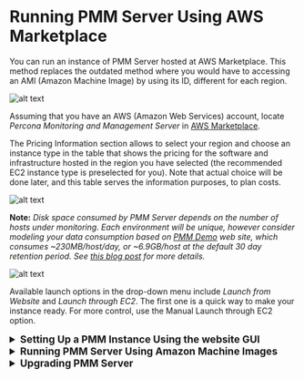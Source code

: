 # Running PMM Server Using AWS Marketplace

You can run an instance of PMM Server hosted at AWS Marketplace. This method replaces the outdated method where you would have to accessing an AMI (Amazon Machine Image) by using its ID, different for each region.

![alt text](https://www.percona.com/doc/percona-monitoring-and-management/_images/aws-marketplace.pmm.home-page.1.png "The home page of PMM in AWS Marketplace.")

Assuming that you have an AWS (Amazon Web Services) account, locate *Percona Monitoring and Management Server* in [AWS Marketplace](https://aws.amazon.com/marketplace/pp/B077J7FYGX).

The Pricing Information section allows to select your region and choose an instance type in the table that shows the pricing for the software and infrastructure hosted in the region you have selected (the recommended EC2 instance type is preselected for you). Note that actual choice will be done later, and this table serves the information purposes, to plan costs.

![alt text](https://www.percona.com/doc/percona-monitoring-and-management/_images/aws-marketplace.pmm.home-page.2.png "As soon as you select your region, you can choose the EC2 instance in it and see its price. PMM comes for no cost, you may only need to pay for the infrastructure provided by Amazon.")

**Note:** *Disk space consumed by PMM Server depends on the number of hosts under monitoring. Each environment will be unique, however consider modeling your data consumption based on [PMM Demo](https://pmmdemo.percona.com/) web site, which consumes ~230MB/host/day, or ~6.9GB/host at the default 30 day retention period. See [this blog post](https://www.percona.com/blog/2017/05/04/how-much-disk-space-should-i-allocate-for-percona-monitoring-and-management/) for more details.*

![alt text](https://www.percona.com/doc/percona-monitoring-and-management/_images/aws-marketplace.pmm.launch-on-ec2.1-click-launch.0.png "Percona Monitoring and Management on AWS Marketplace - launch options.")

Available launch options in the drop-down menu include *Launch from Website* and *Launch through EC2*. The first one is a quick way to make your instance ready. For more control, use the Manual Launch through EC2 option.

<details>
  <summary style="font-size:1.25em;"><strong>Setting Up a PMM Instance Using the website GUI</strong></summary>

Choose *Launch from Website* option, your region, and the EC2 instance type on the launch options page. On the previous screenshot, we use the `US East (N. Virginia)` region and the EC2 Instance Type named `m4.large`. To reduce cost, you need to choose the region closest to your location.

When all choices are done, click the Continue to Launch button to proceed.

## Setting up a VPC and an EC2 Instance Type


In this demonstration, we use the VPC (virtual private cloud) named
`vpc-484bb12f`. The exact name of VPC may be different from the example discussed here.

![alt text](https://www.percona.com/doc/percona-monitoring-and-management/_images/aws-marketplace.pmm.launch-on-ec2.1-click-launch.1.png "Select VPC in the VPC Settings section.")

Instead of a VPC (virtual private cloud) you may choose the `EC2 Classic (no VPC)` option and use a public cloud.

Selecting a subnet, you effectively choose an availability zone in the selected region. We recommend that you choose the availability zone where your RDS is located.

Note that the cost estimation is automatically updated based on your choice.

## Limiting Access to the instance: security group and a key pair

In the Security Group section, which acts like a firewall, you may use the preselected option `Create new based on seller settings` to create a security group with recommended settings. In the Key Pair select an already set up EC2 key pair to limit access to your instance.

![alt text](https://www.percona.com/doc/percona-monitoring-and-management/_images/aws-marketplace.pmm.launch-on-ec2.1-click-launch.3.png "Select an already existing key pair (use the EC2 console to create one if necessary)")

**Important:** *It is important that the security group allow communication via the the [following ports](https://www.percona.com/doc/percona-monitoring-and-management/glossary.terminology.html#term-ports): 22, 80, and 443. PMM should also be able to access port 3306 on the RDS that uses the instance.*

![alt text](https://www.percona.com/doc/percona-monitoring-and-management/_images/aws-marketplace.pmm.launch-on-ec2.1-click-launch.2.png "Select a security group which manages firewall settings.")

## Applying settings

Scroll up to the top of the page to view your settings. Then, click the Launch with 1 click button to continue and adjust your settings in the **EC2 console**.

![alt text](https://www.percona.com/doc/percona-monitoring-and-management/_images/aws-marketplace.pmm.launch-on-ec2.1-click-launch.3.png "Your instance settings are summarized in a special area. Click the Launch with 1 click button to continue.")

**Note:** *The Launch with 1 click button may alternatively be titled as Accept Software Terms & Launch with 1-Click.*

## Adjusting instance settings in the EC2 Console

Your clicking the Launch with 1 click button, deploys your instance. To continue setting up your instance, run the **EC2 console**. It is available as a link at the top of the page that opens after you click the Launch with 1 click button.

Your instance appears in the **EC2 console** in a table that lists all instances available to you. When a new instance is only created, it has no name. Make sure that you give it a name to distinguish from other instances managed via the **EC2 console**.

![alt text](https://www.percona.com/doc/percona-monitoring-and-management/_images/aws-marketplace.ec2-console.pmm.1.png "The newly created instance selected.")

## Running the instance

After you add your new instance it will take some time to initialize it. When the AWS console reports that the instance is now in a running state, you many continue with configuration of PMM Server.

**Note:** *When started the next time after rebooting, your instance may acquire another IP address. You may choose to set up an elastic IP to avoid this problem.*

With your instance selected, open its IP address in a web browser. The IP address appears in the IPv4 Public IP column or as value of the Public IP field at the top of the Properties panel.

![alt text](https://www.percona.com/doc/percona-monitoring-and-management/_images/aws-marketplace.pmm.ec2.properties.png "The public IP address of the instance")

To run the instance, copy and paste its public IP address to the location bar of your browser. In the *Percona Monitoring and Management* welcome page that opens, enter the instance ID.

![alt text](https://www.percona.com/doc/percona-monitoring-and-management/_images/installation-wizard.ami.instance-id-verification.png "Entering the instance ID when installing PMM Server")

You can copy the instance ID from the Properties panel of your instance, select the Description tab back in the **EC2 console**. Click the Copy button next to the Instance ID field. This button appears as soon as you hover the cursor of your mouse over the ID.

![alt text](https://www.percona.com/doc/percona-monitoring-and-management/_images/aws-marketplace.pmm.ec2.properties.instance-id.png "Hover the cursor over the instance ID for the Copy button to appear.")

Paste the instance in the Instance ID field of the *Percona Monitoring and Management* welcome page and click Submit.

Click Submit and enter your user name and password in the dialog window that pops up. The PMM Server is now ready and the home page opens.

![alt text](https://www.percona.com/doc/percona-monitoring-and-management/_images/installation-wizard.ami.account-credentials.png "Create credentials for your instance.")

Click Submit and enter your user name and password in the dialog window that pops up. The PMM Server is now ready and the home page opens.

![alt text](https://www.percona.com/doc/percona-monitoring-and-management/_images/pmm.home-page.png "PMM Server home page")

You are creating a username and password that will be used for two purposes:

1. authentication as a user to PMM - this will be the credentials you need in order to log in to PMM.

2. authentication between PMM Server and PMM Clients - you will re-use these credentials when configuring pmm-client for the first time on a server, for example:

   Run this command as root or by using the sudo command

   ```bash
      $ pmm-admin config --username= --password= --server=1.2.3.4
   ```

**Note**: **Accessing the instance by using an SSH client.** *For instructions about how to access your instances by using an SSH client, see [Connecting to Your Linux Instance Using SSH](http://docs.aws.amazon.com/AWSEC2/latest/UserGuide/AccessingInstancesLinux.html). Make sure to replace the user name `ec2-user` used in this document with `admin`.

## Resizing the EBS Volume

Your instance comes with a predefined size which can become a limitation. To make more disk space available to your instance, you need to increase the size of the EBS volume as needed and then your instance will reconfigure itself to use the new size.

The procedure of resizing EBS volumes is described in the Amazon documentation: [Modifying the Size, IOPS, or Type of an EBS Volume on Linux](https://docs.aws.amazon.com/AWSEC2/latest/UserGuide/ebs-modify-volume.html).

After the EBS volume is updated, PMM Server instance will autodetect changes in approximately 5 minutes or less and will reconfigure itself for the updated conditions.

</details>

<details>
  <summary style="font-size:1.25em;"><strong>Running PMM Server Using Amazon Machine Images</strong></summary>

Percona provides public Amazon Machine Images (AMI) with PMM Server in all regions where Amazon Web Services (AWS) is available. You can launch an instance using the web console for the corresponding image:


| Region | String | AMI ID |
|--------|--------|--------|
|Asia Pacific (Tokyo) | ap-northeast-1 | ami-081b63c019880c9d6 |
|Asia Pacific (Seoul) | ap-northeast-2 |	ami-0299fd006902387fb |
|Asia Pacific (Mumbai)|	ap-south-1     |	ami-0ae6d88793bfd1c25 |
|Asia Pacific (Singapore)| ap-southeast-1| 	ami-0b75d0daff534821b |
|Asia Pacific (Sydney)| ap-southeast-2 |	ami-066240e0e538a2d5b |
|Canada (Central)     |	ca-central-1   |	ami-043636fe79bd57dcf |
|EU (Frankfurt)       |	eu-central-1   |	ami-0f11e38faf1e13b95 |
|EU (Ireland)         |	eu-west-1      |	ami-01144c4acc8b6e1f2 |
|EU (London)          |	eu-west-2      |	ami-0f83e56754f334842 |
|EU (Paris)           | eu-west-3      |	ami-0c969dd2dc2bd59da |
|South America (São Paulo) |sa-east-1  |	ami-0e4a9988906825cdf |
|US East (N. Virginia)| us-east-1      |	ami-0c0b294064bea85d0 |
|US East (Ohio)       |	us-east-2      |	ami-0125f42891b1de6e0 |
|US West (N. California)| us-west-1    |	ami-0284d9d12f7fe0959 |
|US West (Oregon)     |	us-west-2      |	ami-036f591241f108627 |

## Running from Command Line

1. Launch the PMM Server instance using the run-instances command for the corresponding region and image. For example:

   ```bash
      aws ec2 run-instances \
       --image-id ami-30ad0f4d \
       --security-group-ids sg-3b6e5e46 \
       --instance-type t2.micro \
       --subnet-id subnet-4765a930 \
       --region us-east-1 \
       --key-name SSH-KEYNAME
   ```
   **Note:** *Providing the public SSH key is optional. Specify it if you want SSH access to PMM Server.*

2. Set a name for the instance using the `create-tags` command. For example:

   ```bash
      aws ec2 create-tags  \
       --resources i-XXXX-INSTANCE-ID-XXXX \
       --region us-east-1 \
       --tags Key=Name,Value=OWNER_NAME-pmm
   ```

3. Get the IP address for accessing PMM Server from console output using the `get-console-output` command. For example:

   ```bash
      aws ec2 get-console-output \
       --instance-id i-XXXX-INSTANCE-ID-XXXX \
       --region us-east-1 \
       --output text \
       | grep cloud-init
   ```

</details>

<details>
  <summary style="font-size:1.25em;"><strong>Upgrading PMM Server</strong></summary>

## Upgrading EC2 instance class

Upgrading to a larger EC2 instance class is supported by PMM provided you follow the instructions from the [AWS manual](https://docs.aws.amazon.com/AWSEC2/latest/UserGuide/ec2-instance-resize.html). The PMM AMI image uses a distinct EBS volume for the PMM data volume which permits independent resize of the EC2 instance without impacting the EBS volume.

## Expanding the PMM Data EBS Volume

The PMM data volume is mounted as an XFS formatted volume on top of an LVM volume. There are two ways to increase this volume size:

1. Add a new disk via EC2 console or API, and expand the LVM volume to include the new disk volume.
2. Expand existing EBS volume and grow the LVM volume.

### Expand existing EBS volume

To expand the existing EBS volume in order to increase capacity, the following steps should be followed.

1. Expand the disk from AWS Console/CLI to the desired capacity.

2. Login to the PMM EC2 instance and verify that the disk capacity has increased. For example, if you have expanded disk from 16G to 32G, `dmesg` output should look like below:

   ```bash
      [  535.994494] xvdb: detected capacity change from 17179869184 to 34359738368
   ```

3. You can check information about volume groups and logical volumes with the vgs and lvs commands:

   ```bash
      [root@ip-10-1-2-70 ~]# vgs
      VG     #PV #LV #SN Attr   VSize  VFree
      DataVG   1   2   0 wz--n- <16.00g    0
      
      [root@ip-10-1-2-70 ~]# lvs
      LV       VG     Attr       LSize   Pool Origin Data%  Meta% Move Log Cpy%Sync Convert
      DataLV   DataVG Vwi-aotz-- <12.80g ThinPool        1.74
      ThinPool DataVG twi-aotz--  15.96g 1.39  1.29
   ```

4. Now we can use the `lsblk` command to see that our disk size has been identified by the kernel correctly, but LVM2 is not yet aware of the new size. We can use `pvresize` to make sure the PV device reflects the new size. Once `pvresize` is executed, we can see that the VG has the new free space available.

   ```bash
      [root@ip-10-1-2-70 ~]# lsblk | grep xvdb
      xvdb                      202:16 0 32G 0 disk
      
      [root@ip-10-1-2-70 ~]# pvscan
      PV /dev/xvdb   VG DataVG    lvm2 [<16.00 GiB / 0    free]
      Total: 1 [<16.00 GiB] / in use: 1 [<16.00 GiB] / in no VG: 0 [0   ]

      [root@ip-10-1-2-70 ~]# pvresize /dev/xvdb
      Physical volume "/dev/xvdb" changed
      1 physical volume(s) resized / 0 physical volume(s) not resized

      [root@ip-10-1-2-70 ~]# pvs
      PV         VG     Fmt  Attr PSize   PFree
      /dev/xvdb  DataVG lvm2 a--  <32.00g 16.00g
   ```

5. We then extend our logical volume. Since the PMM image uses thin provisioning, we need to extend both the pool and the volume:

   ```bash
      [root@ip-10-1-2-70 ~]# lvs
      LV       VG     Attr       LSize   Pool    Origin Data%  Meta% Move Log Cpy%Sync Convert
      DataLV   DataVG Vwi-aotz-- <12.80g ThinPool        1.77
      ThinPool DataVG twi-aotz--  15.96g                 1.42   1.32

      [root@ip-10-1-2-70 ~]# lvextend /dev/mapper/DataVG-ThinPool -l 100%VG
      Size of logical volume DataVG/ThinPool_tdata changed from 16.00 GiB (4096 extents) to 31.96 GiB (8183 extents).
      Logical volume DataVG/ThinPool_tdata successfully resized.

      [root@ip-10-1-2-70 ~]# lvs
      LV       VG     Attr       LSize   Pool    Origin Data%  Meta% Move Log Cpy%Sync Convert
      DataLV   DataVG Vwi-aotz-- <12.80g ThinPool        1.77
      ThinPool DataVG twi-aotz--  31.96g                 0.71   1.71
      ```bash
   
6. Once the pool and volumes have been extended, we need to now extend the thin volume to consume the newly available space. In this example we’ve grown available space to almost 32GB, and already consumed 12GB, so we’re extending an additional 19GB:

   ```bash
      [root@ip-10-1-2-70 ~]# lvs
      LV       VG     Attr       LSize   Pool    Origin Data%  Meta% Move Log Cpy%Sync Convert
      DataLV   DataVG Vwi-aotz-- <12.80g ThinPool        1.77
      ThinPool DataVG twi-aotz--  31.96g                 0.71   1.71

      [root@ip-10-1-2-70 ~]# lvextend /dev/mapper/DataVG-DataLV -L +19G
      Size of logical volume DataVG/DataLV changed from <12.80 GiB (3276 extents) to <31.80 GiB (8140 extents).
      Logical volume DataVG/DataLV successfully resized.

     [root@ip-10-1-2-70 ~]# lvs
     LV       VG     Attr       LSize   Pool    Origin Data%  Meta% Move Log Cpy%Sync Convert
     DataLV   DataVG Vwi-aotz-- <31.80g ThinPool        0.71
     ThinPool DataVG twi-aotz--  31.96g                 0.71   1.71

7. We then expand the XFS filesystem to reflect the new size using `xfs_growfs`, and confirm the filesystem is accurate using the df command.

   ```bash
      [root@ip-10-1-2-70 ~]# df -h /srv
      Filesystem                  Size Used Avail Use% Mounted on
      /dev/mapper/DataVG-DataLV    13G 249M   13G   2% /srv

      [root@ip-10-1-2-70 ~]# xfs_growfs /srv
      meta-data=/dev/mapper/DataVG-DataLV isize=512    agcount=103, agsize=32752 blks
             =                          sectsz=512   attr=2, projid32bit=1
             =                          crc=1        finobt=0 spinodes=0
      data     =                          bsize=4096   blocks=3354624, imaxpct=25
             =                          sunit=16     swidth=16 blks
      naming   =version 2                 bsize=4096   ascii-ci=0 ftype=1
      log      =internal                  bsize=4096   blocks=768, version=2
             =                          sectsz=512   sunit=16 blks, lazy-count=1
      realtime =none                      extsz=4096   blocks=0, rtextents=0
      data blocks changed from 3354624 to 8335360

      [root@ip-10-1-2-70 ~]# df -h /srv
      Filesystem                 Size Used Avail Use% Mounted on
      /dev/mapper/DataVG-DataLV   32G 254M   32G   1% /srv

      index
      next
      previous
      Percona Monitoring and Management Documentation
      Deploying Percona Monitoring and Management

</details>

